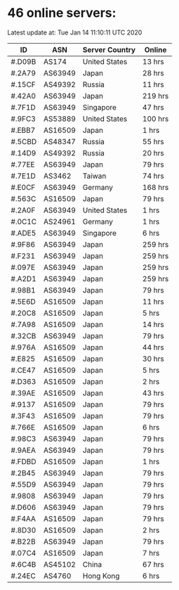 # 46 online servers:

Latest update at: Tue Jan 14 11:10:11 UTC 2020

| ID | ASN | Server Country | Online |
| -- | --- | -------------- | ------ |
| #.D09B | AS174 | United States | 13 hrs |
| #.2A79 | AS63949 | Japan | 28 hrs |
| #.15CF | AS49392 | Russia | 11 hrs |
| #.42A0 | AS63949 | Japan | 219 hrs |
| #.7F1D | AS63949 | Singapore | 47 hrs |
| #.9FC3 | AS53889 | United States | 100 hrs |
| #.EBB7 | AS16509 | Japan | 1 hrs |
| #.5CBD | AS48347 | Russia | 55 hrs |
| #.14D9 | AS49392 | Russia | 20 hrs |
| #.77EE | AS63949 | Japan | 79 hrs |
| #.7E1D | AS3462 | Taiwan | 74 hrs |
| #.E0CF | AS63949 | Germany | 168 hrs |
| #.563C | AS16509 | Japan | 79 hrs |
| #.2A0F | AS63949 | United States | 1 hrs |
| #.0C1C | AS24961 | Germany | 1 hrs |
| #.ADE5 | AS63949 | Singapore | 6 hrs |
| #.9F86 | AS63949 | Japan | 259 hrs |
| #.F231 | AS63949 | Japan | 259 hrs |
| #.097E | AS63949 | Japan | 259 hrs |
| #.A2D1 | AS63949 | Japan | 259 hrs |
| #.98B1 | AS63949 | Japan | 79 hrs |
| #.5E6D | AS16509 | Japan | 11 hrs |
| #.20C8 | AS16509 | Japan | 5 hrs |
| #.7A98 | AS16509 | Japan | 14 hrs |
| #.32CB | AS63949 | Japan | 79 hrs |
| #.976A | AS16509 | Japan | 44 hrs |
| #.E825 | AS16509 | Japan | 30 hrs |
| #.CE47 | AS16509 | Japan | 5 hrs |
| #.D363 | AS16509 | Japan | 2 hrs |
| #.39AE | AS16509 | Japan | 43 hrs |
| #.9137 | AS16509 | Japan | 79 hrs |
| #.3F43 | AS16509 | Japan | 79 hrs |
| #.766E | AS16509 | Japan | 6 hrs |
| #.98C3 | AS63949 | Japan | 79 hrs |
| #.9AEA | AS63949 | Japan | 79 hrs |
| #.FDBD | AS16509 | Japan | 1 hrs |
| #.2B45 | AS63949 | Japan | 79 hrs |
| #.55D9 | AS63949 | Japan | 79 hrs |
| #.9808 | AS63949 | Japan | 79 hrs |
| #.D606 | AS63949 | Japan | 79 hrs |
| #.F4AA | AS16509 | Japan | 79 hrs |
| #.8D30 | AS16509 | Japan | 2 hrs |
| #.B22B | AS63949 | Japan | 79 hrs |
| #.07C4 | AS16509 | Japan | 7 hrs |
| #.6C4B | AS45102 | China | 67 hrs |
| #.24EC | AS4760 | Hong Kong | 6 hrs |

